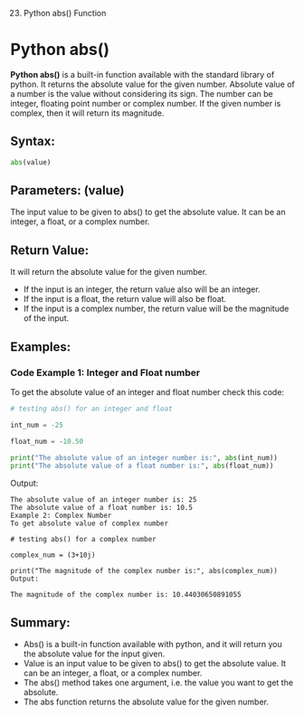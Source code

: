 023. Python abs() Function

# Python abs()
**Python abs()** is a built-in function available with the standard library of python. It returns the absolute value for the given number. Absolute value of a number is the value without considering its sign. The number can be integer, floating point number or complex number. If the given number is complex, then it will return its magnitude.

## Syntax:
```python
abs(value)
```
## Parameters: (value)
The input value to be given to abs() to get the absolute value. It can be an integer, a float, or a complex number.

## Return Value:
It will return the absolute value for the given number.

- If the input is an integer, the return value also will be an integer.
- If the input is a float, the return value will also be float.
- If the input is a complex number, the return value will be the magnitude of the input.
## Examples:
### Code Example 1: Integer and Float number
To get the absolute value of an integer and float number check this code:
```python
# testing abs() for an integer and float

int_num = -25

float_num = -10.50

print("The absolute value of an integer number is:", abs(int_num))
print("The absolute value of a float number is:", abs(float_num))
```
Output:
```text
The absolute value of an integer number is: 25
The absolute value of a float number is: 10.5
Example 2: Complex Number
To get absolute value of complex number

# testing abs() for a complex number

complex_num = (3+10j)

print("The magnitude of the complex number is:", abs(complex_num))
Output:

The magnitude of the complex number is: 10.44030650891055
```
## Summary:
- Abs() is a built-in function available with python, and it will return you the absolute value for the input given.
- Value is an input value to be given to abs() to get the absolute value. It can be an integer, a float, or a complex number.
- The abs() method takes one argument, i.e. the value you want to get the absolute.
- The abs function returns the absolute value for the given number.